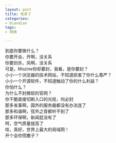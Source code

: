 ```yaml
---
layout: post
title: 吃多了
categories:
- Diandian
tags:
- 网络

---
```

到底你要做什么？
<br />你要开会，开啊，没关系
<br />你要封杀，风啊，没关系
<br />可是，Mozine你却要封，我看，是你要封？
<br />小小一个浏览器的技术网站，不知道损害了你什么尊严？
<br />小小一个开源软件，不知道触动了你的什么利益？
<br />你怕什么？
<br />为什么不封微软的官网？
<br />你干脆直接切断入口的光缆，何必封
<br />那多省事啊，国外的服务器都没有办法连了
<br />那多和谐啊，弦外之音都听不到了
<br />那多环保啊，新闻屁没有了
<br />呵，空气质量提高了
<br />哇，真好，世界上最大的局域网！
<br />开个会你慌撒子？
